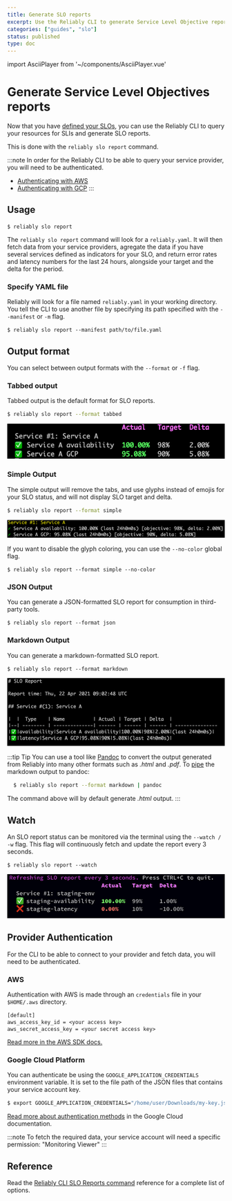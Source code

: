 ```yaml
---
title: Generate SLO reports
excerpt: Use the Reliably CLI to generate Service Level Objective reports.
categories: ["guides", "slo"]
status: published
type: doc
---
```

import AsciiPlayer from '~/components/AsciiPlayer.vue'

# Generate Service Level Objectives reports

Now that you have [defined your SLOs](/docs/guides/slo/define-slos/), you can use the
Reliably CLI to query your resources for SLIs and generate SLO reports.

This is done with the `reliably slo report` command.

:::note
In order for the Reliably CLI to be able to query your service provider, you
will need to be authenticated.

* [Authenticating with AWS](#aws)
* [Authenticating with GCP](#google-cloud-platform)
:::

## Usage

```
$ reliably slo report
```
<AsciiPlayer id="409053" />

The `reliably slo report` command will look for a `reliably.yaml`. It will
then fetch data from your service providers, agregate the data if you have
several services defined as indicators for your SLO, and return error rates and
latency numbers for the last 24 hours, alongside your target and the delta for
the period.

### Specify YAML file

Reliably will look for a file named `reliably.yaml` in your  working directory.
You tell the CLI to use another file by specifying its path specified with the
`--manifest` or `-m` flag.

```
$ reliably slo report --manifest path/to/file.yaml
```

## Output format

You can select between output formats with the `--format` or `-f` flag.

### Tabbed output

Tabbed output is the default format for SLO reports.

```bash
$ reliably slo report --format tabbed
```

![Screenshot of a Reliably SLO report in the terminal](./images/slo-report-tabbed.png)

### Simple Output

The simple output will remove the tabs, and use glyphs instead of emojis for
your SLO status, and will not display SLO target and delta.

```bash
$ reliably slo report --format simple
```

![Screenshot of a Reliably SLO report in the terminal](./images/slo-report-simple.png)

If you want to disable the glyph coloring, you can use the `--no-color` global
flag.

```
$ reliably slo report --format simple --no-color
```

### JSON Output

You can generate a JSON-formatted SLO report for consumption in third-party
tools.

```
$ reliably slo report --format json
```

### Markdown Output

You can generate a markdown-formatted SLO report.

```
$ reliably slo report --format markdown
```

![Screenshot of a Reliably SLO report in markdown](./images/slo-report-markdown.png)

:::tip Tip
  You can use a tool like <a href="https://pandoc.org/" target="_blank" rel="noopener noreferer">Pandoc</a> to convert the output generated from Reliably
  into many other formats such as _.html_ and _.pdf_. To [pipe](https://www.geeksforgeeks.org/piping-in-unix-or-linux/) the markdown output to pandoc:

  ```bash
    $ reliably slo report --format markdown | pandoc
  ```

  The command above will by default generate _.html_ output.
:::

## Watch

An SLO report status can be monitored via the terminal using the `--watch / -w` flag. This flag
will continuously fetch and update the report every 3 seconds.

```
$ reliably slo report --watch
```

![Screenshot of a Reliably SLO report in the terminal](./images/slo-report-watch.png)


## Provider Authentication

For the CLI to be able to connect to your provider and fetch data, you will need
to be authenticated.


### AWS

Authentication with AWS is made through an `credentials` file in your
`$HOME/.aws` directory.

```
[default]
aws_access_key_id = <your access key>
aws_secret_access_key = <your secret access key>
```

<a href="https://aws.github.io/aws-sdk-go-v2/docs/configuring-sdk/#specifying-credentials/" target="_blank" rel="noopener noreferer">Read more in the AWS SDK docs.</a>

### Google Cloud Platform

You can authenticate be using the  `GOOGLE_APPLICATION_CREDENTIALS` environment variable. It is set to the file path of the JSON files that contains your service account key.

```bash
$ export GOOGLE_APPLICATION_CREDENTIALS="/home/user/Downloads/my-key.json"
```

<a href="https://cloud.google.com/docs/authentication/getting-started" target="_blank" rel="noopener noreferer">Read more about authentication methods</a> in the Google Cloud documentation.

:::note
To fetch the required data, your service account will need a specific permission: "Monitoring Viewer"
:::

## Reference

Read the [Reliably CLI SLO Reports command](/docs/reference/cli/reliably-slo-report/) reference for a complete list of options.
